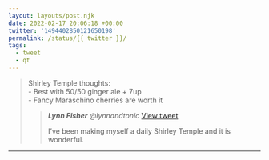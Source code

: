 ```yaml
---
layout: layouts/post.njk
date: 2022-02-17 20:06:18 +00:00
twitter: '1494402850121650198'
permalink: /status/{{ twitter }}/
tags: 
  - tweet
  - qt
---
```


> Shirley Temple thoughts:  
> \- Best with 50/50 ginger ale + 7up  
> \- Fancy Maraschino cherries are worth it 
> 
> > <cite>**Lynn Fisher** @lynnandtonic</cite> [View tweet](/status/1490797647812128768/)
> > 
> > I’ve been making myself a daily Shirley Temple and it is wonderful.

---
